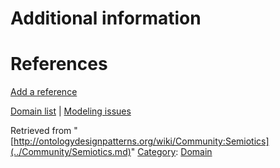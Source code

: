 #  Additional information


#  References


[Add a reference](index.php@title=Odp%253AAdd_reference&subject=../Community/Semiotics.md "http://ontologydesignpatterns.org/wiki/index.php?title=Odp:Add_reference&subject=Community%3ASemiotics")


  




[Domain list](../Community/Domain.md "Community:Domain") | [Modeling issues](../Community/Main.md "Community:Main")


Retrieved from "[http://ontologydesignpatterns.org/wiki/Community:Semiotics](../Community/Semiotics.md)"
 [Category](http://ontologydesignpatterns.org/wiki/Special:Categories "Special:Categories"): [Domain](../Category/Domain.md "Category:Domain")